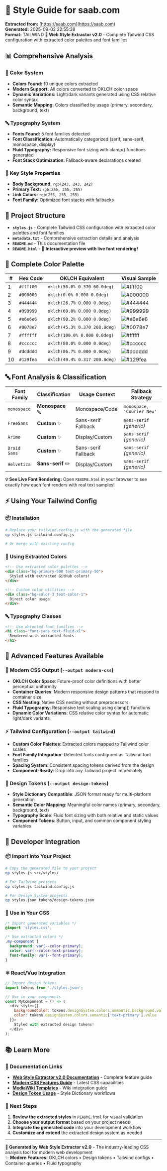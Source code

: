 # 🎨 Style Guide for saab.com

**Extracted from:** [https://saab.com](https://saab.com)  
**Generated:** 2025-09-02 22:55:38  
**Format:** TAILWIND
**🚀 Web Style Extractor v2.0** - Complete Tailwind CSS configuration with extracted color palettes and font families

## 📊 Comprehensive Analysis

### 🎨 **Color System**
- **Colors Found:** 10 unique colors extracted
- **Modern Support:** All colors converted to OKLCH color space
- **Dynamic Variations:** Light/dark variants generated using CSS relative color syntax
- **Semantic Mapping:** Colors classified by usage (primary, secondary, background, text)

### 🔤 **Typography System** 
- **Fonts Found:** 5 font families detected
- **Font Classification:** Automatically categorized (serif, sans-serif, monospace, display)
- **Fluid Typography:** Responsive font sizing with clamp() functions generated
- **Font Stack Optimization:** Fallback-aware declarations created

### 🎯 **Key Style Properties**
- **Body Background:** `rgb(243, 243, 242)`
- **Primary Text:** `rgb(255, 255, 255)`
- **Link Colors:** `rgb(255, 255, 255)`
- **Font Family:** Optimized font stacks with fallbacks

## 📁 Project Structure

- **`styles.js`** - Complete Tailwind CSS configuration with extracted color palettes and font families
- **`metadata.txt`** - Comprehensive extraction details and analysis
- **`README.md`** - This documentation file  
- **`README.html`** - 🌟 **Interactive preview with live font rendering!**

## 🎨 Complete Color Palette

| # | Hex Code | OKLCH Equivalent | Visual Sample |
|---|----------|------------------|---------------|
| 1 | `#ffff00` | `oklch(50.0% 0.370 60.0deg)` | ![#ffff00](https://img.shields.io/badge/-ffff00-ffff00?style=flat-square) |
| 2 | `#000000` | `oklch(0.0% 0.000 0.0deg)` | ![#000000](https://img.shields.io/badge/-000000-000000?style=flat-square) |
| 3 | `#444444` | `oklch(26.7% 0.000 0.0deg)` | ![#444444](https://img.shields.io/badge/-444444-444444?style=flat-square) |
| 4 | `#999999` | `oklch(60.0% 0.000 0.0deg)` | ![#999999](https://img.shields.io/badge/-999999-999999?style=flat-square) |
| 5 | `#e6e6e6` | `oklch(90.2% 0.000 0.0deg)` | ![#e6e6e6](https://img.shields.io/badge/-e6e6e6-e6e6e6?style=flat-square) |
| 6 | `#0078e7` | `oklch(45.3% 0.370 208.8deg)` | ![#0078e7](https://img.shields.io/badge/-0078e7-0078e7?style=flat-square) |
| 7 | `#ffffff` | `oklch(100.0% 0.000 0.0deg)` | ![#ffffff](https://img.shields.io/badge/-ffffff-ffffff?style=flat-square) |
| 8 | `#cccccc` | `oklch(80.0% 0.000 0.0deg)` | ![#cccccc](https://img.shields.io/badge/-cccccc-cccccc?style=flat-square) |
| 9 | `#dddddd` | `oklch(86.7% 0.000 0.0deg)` | ![#dddddd](https://img.shields.io/badge/-dddddd-dddddd?style=flat-square) |
| 10 | `#129fea` | `oklch(49.4% 0.317 200.8deg)` | ![#129fea](https://img.shields.io/badge/-129fea-129fea?style=flat-square) |

## 🔤 Font Analysis & Classification

| Font Family | Classification | Usage Context | Fallback Strategy |
|-------------|----------------|---------------|-------------------|
| `monospace` | **Monospace** 🔤 | Monospace/Code | `monospace, 'Courier New'` |
| `FreeSans` | **Custom** ✨ | Sans-serif Fallback | `sans-serif` *(generic)* |
| `Arimo` | **Custom** ✨ | Display/Custom | `sans-serif` *(generic)* |
| `Droid Sans` | **Custom** ✨ | Sans-serif Fallback | `sans-serif` *(generic)* |
| `Helvetica` | **Sans-serif** ✏️ | Display/Custom | `sans-serif` *(generic)* |

**💡 See Live Font Rendering:** Open `README.html` in your browser to see exactly how each font renders with real text samples!

## ⚡ Using Your Tailwind Config

### 📦 **Installation**
```bash
# Replace your tailwind.config.js with the generated file
cp styles.js tailwind.config.js

# Or merge with existing config
```

### 🎨 **Using Extracted Colors**
```html
<!-- Use extracted color palettes -->
<div class="bg-primary-500 text-primary-50">
  Styled with extracted GitHub colors!
</div>

<!-- Custom color utilities -->
<div class="bg-color-3 text-color-1">
  Direct color usage
</div>
```

### 🔤 **Typography Classes**
```html
<!-- Use detected font families -->
<h1 class="font-sans text-fluid-xl">
  Rendered with extracted fonts
</h1>
```

## 🚀 Advanced Features Available

### 🎨 **Modern CSS Output** (`--output modern-css`)
- **OKLCH Color Space**: Future-proof color definitions with better perceptual uniformity
- **Container Queries**: Modern responsive design patterns that respond to container size
- **CSS Nesting**: Native CSS nesting without preprocessors
- **Fluid Typography**: Responsive text scaling using clamp() functions
- **Dynamic Color Variations**: CSS relative color syntax for automatic light/dark variants

### ⚡ **Tailwind Configuration** (`--output tailwind`)
- **Custom Color Palettes**: Extracted colors mapped to Tailwind color scales
- **Font Family Integration**: Detected fonts configured as Tailwind font families
- **Spacing System**: Consistent spacing tokens derived from the design
- **Component-Ready**: Drop into any Tailwind project immediately

### 🎯 **Design Tokens** (`--output design-tokens`)
- **Style Dictionary Compatible**: JSON format ready for multi-platform generation
- **Semantic Color Mapping**: Meaningful color names (primary, secondary, background, text)
- **Typography Scale**: Fluid font sizing with both relative and static values
- **Component Tokens**: Button, input, and common component styling variables

## 🔧 Developer Integration

### 📦 **Import into Your Project**
```bash
# Copy the generated file to your project
cp styles.js src/styles/

# For Tailwind projects
cp styles.js tailwind.config.js

# For Design System projects  
cp styles.json tokens/design-tokens.json
```

### 🎨 **Use in Your CSS**
```css
/* Import generated variables */
@import 'styles.css';

/* Use extracted colors */
.my-component {
  background: var(--color-primary);
  color: var(--color-text-primary);
  font-family: var(--font-primary);
}
```

### ⚛️ **React/Vue Integration**
```javascript
// Import design tokens
import tokens from './styles.json';

// Use in your components
const MyComponent = () => (
  <div style={{
    backgroundColor: tokens.designSystem.colors.semantic.background.value,
    color: tokens.designSystem.colors.semantic['text-primary'].value
  }}>
    Styled with extracted design tokens!
  </div>
);
```

## 📚 Learn More

### 🔗 **Documentation Links**
- **[Web Style Extractor v2.0 Documentation](../../../README.md)** - Complete feature guide
- **[Modern CSS Features Guide](../../../web-style-extractor-modern-features.md)** - Latest CSS capabilities
- **[MediaWiki Templates](../../../docs/mediawiki-usage.md)** - Wiki integration guide
- **[Design Token Usage](../../../docs/design-tokens.md)** - Style Dictionary workflows

### 🎯 **Next Steps**
1. **Review the extracted styles** in `README.html` for visual validation
2. **Choose your output format** based on your project needs
3. **Integrate the generated code** into your development workflow
4. **Customize and extend** the extracted design system as needed

---

**🚀 Generated by Web Style Extractor v2.0** - The industry-leading CSS analysis tool for modern web development  
✨ **Modern Features:** OKLCH colors • Design tokens • Tailwind configs • Container queries • Fluid typography
